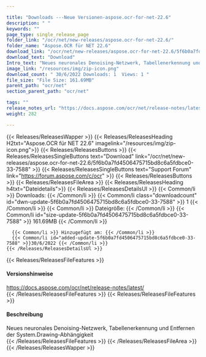 ```yaml
---

title: "Downloads ---Neue Versionen-aspose.ocr-for-net-22.6"
description: " "
keywords: ""
page_type: single_release_page
folder_link: "/ocr/net/new-releases/aspose.ocr-for-net-22.6/"
folder_name: "Aspose.OCR für NET 22.6"
download_link: "/ocr/net/new-releases/aspose.ocr-for-net-22.6/5f6b0a7fd4506475715bd8c6a5fdbce0-33-7588"
download_text: "Download"
Intro_text: "Neues neuronales Denoising-Netzwerk, Tabellenerkennung und Entfernen der System.Drawing-Abhängigkeit"
image_link: "/resources/img/zip-icon.png"
download_count: " 30/6/2022 Downloads: 1  Views: 1 "
file_size: "File Size: 161.69MB"
parent_path: "ocr/net"
section_parent_path: "ocr/net"

tags: ""
release_notes_url: "https://docs.aspose.com/ocr/net/release-notes/latest/"
weight: 282

---
```


{{< Releases/ReleasesWapper >}}
  {{< Releases/ReleasesHeading H2txt="Aspose.OCR für NET 22.6" imagelink="/resources/img/zip-icon.png">}}
  {{< Releases/ReleasesButtons >}}
    {{< Releases/ReleasesSingleButtons text="Download" link="/ocr/net/new-releases/aspose.ocr-for-net-22.6/5f6b0a7fd4506475715bd8c6a5fdbce0-33-7588" >}}
    {{< Releases/ReleasesSingleButtons text="Support Forum" link="https://forum.aspose.com/c/ocr" >}}
  {{< Releases/ReleasesButtons >}}
  {{< Releases/ReleasesFileArea >}}
    {{< Releases/ReleasesHeading h4txt="Dateidetails">}}
    {{< Releases/ReleasesDetailsUl >}}
      {{< Common/li >}} Downloads: {{< /Common/li >}}
      {{< Common/li class="downloadcount" id="dwn-update-5f6b0a7fd4506475715bd8c6a5fdbce0-33-7588" >}} 1 {{< /Common/li >}}
      {{< Common/li >}} Dateigröße: {{< /Common/li >}}
      {{< Common/li id="size-update-5f6b0a7fd4506475715bd8c6a5fdbce0-33-7588" >}} 161.69MB {{< /Common/li >}}

      {{< Common/li >}} Hinzugefügt am: {{< /Common/li >}}
      {{< Common/li id="added-update-5f6b0a7fd4506475715bd8c6a5fdbce0-33-7588" >}}30/6/2022 {{< /Common/li >}}
    {{< /Releases/ReleasesDetailsUl >}}

  {{< Releases/ReleasesFileFeatures >}}
      <h4>Versionshinweise</h4><div> <a href='https://docs.aspose.com/ocr/net/release-notes/latest/'>https://docs.aspose.com/ocr/net/release-notes/latest/</a></div>
  {{< /Releases/ReleasesFileFeatures >}}
  {{< Releases/ReleasesFileFeatures >}}
      <h4>Beschreibung</h4><div class="HTMLDescription"> Neues neuronales Denoising-Netzwerk, Tabellenerkennung und Entfernen der System.Drawing-Abhängigkeit</div>
  {{< /Releases/ReleasesFileFeatures >}}
 {{< /Releases/ReleasesFileArea >}}
{{< /Releases/ReleasesWapper >}}



